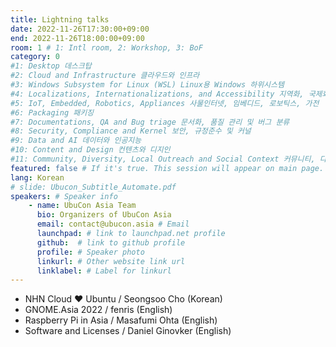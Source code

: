 ```yaml
---
title: Lightning talks
date: 2022-11-26T17:30:00+09:00
end: 2022-11-26T18:00:00+09:00
room: 1 # 1: Intl room, 2: Workshop, 3: BoF
category: 0
#1: Desktop 데스크탑
#2: Cloud and Infrastructure 클라우드와 인프라
#3: Windows Subsystem for Linux (WSL) Linux용 Windows 하위시스템
#4: Localizations, Internationalizations, and Accessibility 지역화, 국제화 및 접근성
#5: IoT, Embedded, Robotics, Appliances 사물인터넷, 임베디드, 로보틱스, 가전
#6: Packaging 패키징
#7: Documentations, QA and Bug triage 문서화, 품질 관리 및 버그 분류
#8: Security, Compliance and Kernel 보안, 규정준수 및 커널
#9: Data and AI 데이터와 인공지능
#10: Content and Design 컨텐츠와 디지인
#11: Community, Diversity, Local Outreach and Social Context 커뮤니티, 다양성, 지역 사회 협력과 사회적 관점
featured: false # If it's true. This session will appear on main page.
lang: Korean
# slide: Ubucon_Subtitle_Automate.pdf
speakers: # Speaker info
    - name: UbuCon Asia Team
      bio: Organizers of UbuCon Asia
      email: contact@ubucon.asia # Email
      launchpad: # link to launchpad.net profile
      github:  # link to github profile
      profile: # Speaker photo
      linkurl: # Other website link url
      linklabel: # Label for linkurl
---
```


- NHN Cloud ❤️ Ubuntu / Seongsoo Cho (Korean)
- GNOME.Asia 2022 / fenris (English)
- Raspberry Pi in Asia / Masafumi Ohta (English)
- Software and Licenses / Daniel Ginovker (English)
